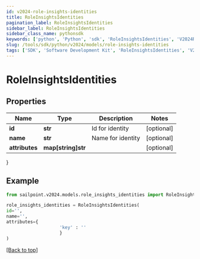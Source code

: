 ```yaml
---
id: v2024-role-insights-identities
title: RoleInsightsIdentities
pagination_label: RoleInsightsIdentities
sidebar_label: RoleInsightsIdentities
sidebar_class_name: pythonsdk
keywords: ['python', 'Python', 'sdk', 'RoleInsightsIdentities', 'V2024RoleInsightsIdentities'] 
slug: /tools/sdk/python/v2024/models/role-insights-identities
tags: ['SDK', 'Software Development Kit', 'RoleInsightsIdentities', 'V2024RoleInsightsIdentities']
---
```


# RoleInsightsIdentities


## Properties

Name | Type | Description | Notes
------------ | ------------- | ------------- | -------------
**id** | **str** | Id for identity | [optional] 
**name** | **str** | Name for identity | [optional] 
**attributes** | **map[string]str** |  | [optional] 
}

## Example

```python
from sailpoint.v2024.models.role_insights_identities import RoleInsightsIdentities

role_insights_identities = RoleInsightsIdentities(
id='',
name='',
attributes={
                    'key' : ''
                    }
)

```
[[Back to top]](#) 

